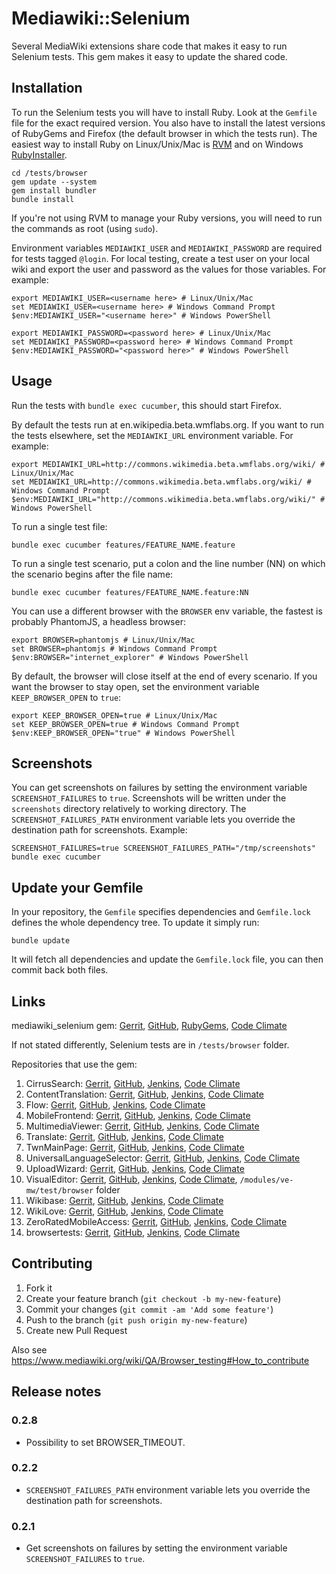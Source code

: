 # Mediawiki::Selenium

Several MediaWiki extensions share code that makes it easy to run Selenium
tests. This gem makes it easy to update the shared code.

## Installation

To run the Selenium tests you will have to install Ruby. Look at the `Gemfile`
file for the exact required version. You also have to install the latest
versions of RubyGems and Firefox (the default browser in which the tests run).
The easiest way to install Ruby on Linux/Unix/Mac is [RVM](https://rvm.io/) and
on Windows [RubyInstaller](http://rubyinstaller.org/).

    cd /tests/browser
    gem update --system
    gem install bundler
    bundle install

If you're not using RVM to manage your Ruby versions, you will need to run the
commands as root (using `sudo`).

Environment variables `MEDIAWIKI_USER` and `MEDIAWIKI_PASSWORD` are required for
tests tagged `@login`. For local testing, create a test user on your local wiki
and export the user and password as the values for those variables.
For example:

    export MEDIAWIKI_USER=<username here> # Linux/Unix/Mac
    set MEDIAWIKI_USER=<username here> # Windows Command Prompt
    $env:MEDIAWIKI_USER="<username here>" # Windows PowerShell

    export MEDIAWIKI_PASSWORD=<password here> # Linux/Unix/Mac
    set MEDIAWIKI_PASSWORD=<password here> # Windows Command Prompt
    $env:MEDIAWIKI_PASSWORD="<password here>" # Windows PowerShell

## Usage

Run the tests with `bundle exec cucumber`, this should start Firefox.

By default the tests run at en.wikipedia.beta.wmflabs.org. If you want to run
the tests elsewhere, set the `MEDIAWIKI_URL` environment variable. For example:

    export MEDIAWIKI_URL=http://commons.wikimedia.beta.wmflabs.org/wiki/ # Linux/Unix/Mac
    set MEDIAWIKI_URL=http://commons.wikimedia.beta.wmflabs.org/wiki/ # Windows Command Prompt
    $env:MEDIAWIKI_URL="http://commons.wikimedia.beta.wmflabs.org/wiki/" # Windows PowerShell

To run a single test file:

    bundle exec cucumber features/FEATURE_NAME.feature

To run a single test scenario, put a colon and the line number (NN) on which
the scenario begins after the file name:

    bundle exec cucumber features/FEATURE_NAME.feature:NN

You can use a different browser with the `BROWSER` env variable, the fastest is
probably PhantomJS, a headless browser:

    export BROWSER=phantomjs # Linux/Unix/Mac
    set BROWSER=phantomjs # Windows Command Prompt
    $env:BROWSER="internet_explorer" # Windows PowerShell

By default, the browser will close itself at the end of every scenario. If you
want the browser to stay open, set the environment variable `KEEP_BROWSER_OPEN`
to `true`:

    export KEEP_BROWSER_OPEN=true # Linux/Unix/Mac
    set KEEP_BROWSER_OPEN=true # Windows Command Prompt
    $env:KEEP_BROWSER_OPEN="true" # Windows PowerShell

## Screenshots

You can get screenshots on failures by setting the environment
variable `SCREENSHOT_FAILURES` to `true`. Screenshots will be written under the
`screenshots` directory relatively to working directory. The
`SCREENSHOT_FAILURES_PATH` environment variable lets you override
the destination path for screenshots. Example:

    SCREENSHOT_FAILURES=true SCREENSHOT_FAILURES_PATH="/tmp/screenshots" bundle exec cucumber

## Update your Gemfile

In your repository, the `Gemfile` specifies dependencies and `Gemfile.lock` defines
the whole dependency tree. To update it simply run:

    bundle update

It will fetch all dependencies and update the `Gemfile.lock` file, you can then
commit back both files.

## Links

mediawiki_selenium gem: [Gerrit](https://gerrit.wikimedia.org/r/#/admin/projects/mediawiki/selenium), [GitHub](https://github.com/wikimedia/mediawiki-selenium), [RubyGems](https://rubygems.org/gems/mediawiki_selenium), [Code Climate](https://codeclimate.com/github/wikimedia/mediawiki-selenium)

If not stated differently, Selenium tests are in `/tests/browser` folder.

Repositories that use the gem:

1. CirrusSearch: [Gerrit](https://gerrit.wikimedia.org/r/#/admin/projects/mediawiki/extensions/CirrusSearch), [GitHub](https://github.com/wikimedia/mediawiki-extensions-CirrusSearch), [Jenkins](https://wmf.ci.cloudbees.com/view/cs/), [Code Climate](https://codeclimate.com/github/wikimedia/mediawiki-extensions-CirrusSearch)
2. ContentTranslation: [Gerrit](https://gerrit.wikimedia.org/r/#/admin/projects/mediawiki/extensions/ContentTranslation), [GitHub](https://github.com/wikimedia/mediawiki-extensions-ContentTranslation), [Jenkins](https://wmf.ci.cloudbees.com/view/cx/), [Code Climate](https://codeclimate.com/github/wikimedia/mediawiki-extensions-ContentTranslation)
3. Flow: [Gerrit](https://gerrit.wikimedia.org/r/#/admin/projects/mediawiki/extensions/Flow), [GitHub](https://github.com/wikimedia/mediawiki-extensions-Flow), [Jenkins](https://wmf.ci.cloudbees.com/view/flow/), [Code Climate](https://codeclimate.com/github/wikimedia/mediawiki-extensions-Flow)
4. MobileFrontend: [Gerrit](https://gerrit.wikimedia.org/r/#/admin/projects/mediawiki/extensions/MobileFrontend), [GitHub](https://github.com/wikimedia/mediawiki-extensions-MobileFrontend), [Jenkins](https://wmf.ci.cloudbees.com/view/mf/), [Code Climate](https://codeclimate.com/github/wikimedia/mediawiki-extensions-MobileFrontend)
5. MultimediaViewer: [Gerrit](https://gerrit.wikimedia.org/r/#/admin/projects/mediawiki/extensions/MultimediaViewer), [GitHub](https://github.com/wikimedia/mediawiki-extensions-MultimediaViewer), [Jenkins](https://wmf.ci.cloudbees.com/view/mv/), [Code Climate](https://codeclimate.com/github/wikimedia/mediawiki-extensions-MultimediaViewer)
6. Translate: [Gerrit](https://gerrit.wikimedia.org/r/#/admin/projects/mediawiki/extensions/Translate), [GitHub](https://github.com/wikimedia/mediawiki-extensions-Translate), [Jenkins](https://wmf.ci.cloudbees.com/view/tr/), [Code Climate](https://codeclimate.com/github/wikimedia/mediawiki-extensions-Translate)
7. TwnMainPage: [Gerrit](https://gerrit.wikimedia.org/r/#/admin/projects/mediawiki/extensions/TwnMainPage), [GitHub](https://github.com/wikimedia/mediawiki-extensions-TwnMainPage), [Jenkins](https://wmf.ci.cloudbees.com/view/tw/), [Code Climate](https://codeclimate.com/github/wikimedia/mediawiki-extensions-TwnMainPage)
8. UniversalLanguageSelector: [Gerrit](https://gerrit.wikimedia.org/r/#/admin/projects/mediawiki/extensions/UniversalLanguageSelector), [GitHub](https://github.com/wikimedia/mediawiki-extensions-UniversalLanguageSelector), [Jenkins](https://wmf.ci.cloudbees.com/view/uls/), [Code Climate](https://codeclimate.com/github/wikimedia/mediawiki-extensions-UniversalLanguageSelector)
9. UploadWizard: [Gerrit](https://gerrit.wikimedia.org/r/#/admin/projects/mediawiki/extensions/UploadWizard), [GitHub](https://github.com/wikimedia/mediawiki-extensions-UploadWizard), [Jenkins](https://wmf.ci.cloudbees.com/view/uw/), [Code Climate](https://codeclimate.com/github/wikimedia/mediawiki-extensions-UploadWizard)
10. VisualEditor: [Gerrit](https://gerrit.wikimedia.org/r/#/admin/projects/mediawiki/extensions/VisualEditor), [GitHub](https://github.com/wikimedia/mediawiki-extensions-VisualEditor), [Jenkins](https://wmf.ci.cloudbees.com/view/ve/), [Code Climate](https://codeclimate.com/github/wikimedia/mediawiki-extensions-VisualEditor), `/modules/ve-mw/test/browser` folder
11. Wikibase: [Gerrit](https://gerrit.wikimedia.org/r/#/admin/projects/mediawiki/extensions/Wikibase), [GitHub](https://github.com/wikimedia/mediawiki-extensions-Wikibase), [Jenkins](http://wikidata-jenkins.wmflabs.org/ci/), [Code Climate](https://codeclimate.com/github/wikimedia/mediawiki-extensions-Wikibase)
12. WikiLove: [Gerrit](https://gerrit.wikimedia.org/r/#/admin/projects/mediawiki/extensions/WikiLove), [GitHub](https://github.com/wikimedia/mediawiki-extensions-WikiLove), [Jenkins](https://wmf.ci.cloudbees.com/view/wl/), [Code Climate](https://codeclimate.com/github/wikimedia/mediawiki-extensions-WikiLove)
13. ZeroRatedMobileAccess: [Gerrit](https://gerrit.wikimedia.org/r/#/admin/projects/mediawiki/extensions/ZeroRatedMobileAccess), [GitHub](https://github.com/wikimedia/mediawiki-extensions-ZeroRatedMobileAccess), [Jenkins](https://wmf.ci.cloudbees.com/view/zero/), [Code Climate](https://codeclimate.com/github/wikimedia/mediawiki-extensions-ZeroRatedMobileAccess)
14. browsertests: [Gerrit](https://gerrit.wikimedia.org/r/#/admin/projects/qa/browsertests), [GitHub](https://github.com/wikimedia/qa-browsertests), [Jenkins](https://wmf.ci.cloudbees.com/view/bt/), [Code Climate](https://codeclimate.com/github/wikimedia/qa-browsertests)

## Contributing

1. Fork it
2. Create your feature branch (`git checkout -b my-new-feature`)
3. Commit your changes (`git commit -am 'Add some feature'`)
4. Push to the branch (`git push origin my-new-feature`)
5. Create new Pull Request

Also see https://www.mediawiki.org/wiki/QA/Browser_testing#How_to_contribute

## Release notes

### 0.2.8

* Possibility to set BROWSER_TIMEOUT.

### 0.2.2

* `SCREENSHOT_FAILURES_PATH` environment variable lets you override the destination path for screenshots.

### 0.2.1

* Get screenshots on failures by setting the environment variable `SCREENSHOT_FAILURES` to `true`.

